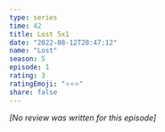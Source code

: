 ```yaml
---
type: series
time: 42
title: Lost 5x1
date: "2022-08-12T20:47:12"
name: "Lost"
season: 5
episode: 1
rating: 3
ratingEmoji: "⭐️⭐️⭐️"
share: false
---
```


_[No review was written for this episode]_
